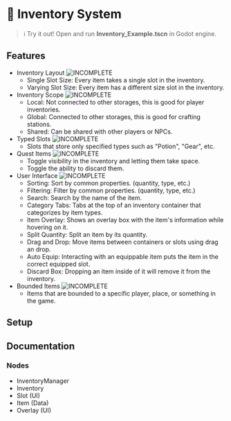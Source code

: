 # 🎒 Inventory System

> ℹ️ Try it out!
> Open and run **Inventory_Example.tscn** in Godot engine.

## Features
- Inventory Layout ![INCOMPLETE](https://img.shields.io/badge/Incomplete-orange)
	- Single Slot Size: Every item takes a single slot in the inventory.
	- Varying Slot Size: Every item has a different size slot in the inventory.
- Inventory Scope ![INCOMPLETE](https://img.shields.io/badge/Incomplete-orange)
	- Local: Not connected to other storages, this is good for player inventories.
	- Global: Connected to other storages, this is good for crafting stations.
	- Shared: Can be shared with other players or NPCs.
- Typed Slots ![INCOMPLETE](https://img.shields.io/badge/Incomplete-orange)
	- Slots that store only specified types such as "Potion", "Gear", etc.
- Quest Items ![INCOMPLETE](https://img.shields.io/badge/Incomplete-orange)
	- Toggle visibility in the inventory and letting them take space.
	- Toggle the ability to discard them.
- User Interface ![INCOMPLETE](https://img.shields.io/badge/Incomplete-orange)
	- Sorting: Sort by common properties. (quantity, type, etc.)
	- Filtering: Filter by common properties. (quantity, type, etc.)
	- Search: Search by the name of the item.
	- Category Tabs: Tabs at the top of an inventory container that categorizes by item types.
	- Item Overlay: Shows an overlay box with the item's information while hovering on it.
	- Split Quantity: Split an item by its quantity.
	- Drag and Drop: Move items between containers or slots using drag an drop.
	- Auto Equip: Interacting with an equippable item puts the item in the correct equipped slot.
	- Discard Box: Dropping an item inside of it will remove it from the inventory.
- Bounded Items ![INCOMPLETE](https://img.shields.io/badge/Incomplete-orange)
	- Items that are bounded to a specific player, place, or something in the game.

## Setup
## Documentation
### Nodes
- InventoryManager
- Inventory
- Slot (UI)
- Item (Data)
- Overlay (UI)
